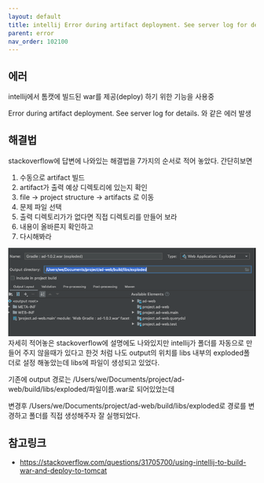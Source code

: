 ```yaml
---
layout: default
title: intellij Error during artifact deployment. See server log for details.
parent: error
nav_order: 102100
---
```

## 에러
intellij에서 톰캣에 빌드된 war를 제공(deploy) 하기 위한 기능을 사용중

Error during artifact deployment. See server log for details. 와 같은 에러 발생

## 해결법
stackoverflow에 답변에 나와있는 해결법을 7가지의 순서로 적어 놓았다. 간단히보면

1. 수동으로 artifact 빌드
2. artifact가 출력 예상 디렉토리에 있는지 확인
3. file -> project structure -> artifacts 로 이동
4. 문제 파일 선택
5. 출력 디렉토리가가 없다면 직접 디렉토리를 만들어 보라<br>
6. 내용이 올바른지 확인하고
7. 다시해봐라

![](/docs/attach/intellij-error-artifacts.png)
자세히 적어놓은 stackoverflow에 설명에도 나와있지만 intellij가 폴더를 자동으로 만들어 주지 않을때가 있다고 한것 처럼 나도 output의 위치를 libs 내부의 exploded폴더로 설정 해놓았는데 libs에 파일이 생성되고 있었다.

기존에 output 경로는 /Users/we/Documents/project/ad-web/build/libs/exploded/파일이름.war로 되어있었는데

변경후 /Users/we/Documents/project/ad-web/build/libs/exploded로 경로를 변경하고 폴더를 직접 생성해주자 잘 실행되었다.

## 참고링크
* https://stackoverflow.com/questions/31705700/using-intellij-to-build-war-and-deploy-to-tomcat
